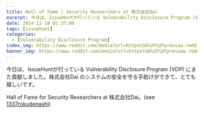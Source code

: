 ```yaml
---
title: Hall of Fame | Security Researchers at 株式会社Dai
excerpt: 今日は、IssueHuntが行っている Vulnerability Disclosure Program (VDP) にまた貢献しました...
date: 2024-12-10 01:37:00
tags: [issuehunt]
categories:
  - [Vulnerability Disclosure Program]
index_img: https://www.reddit.com/media?url=https%3A%2F%2Fpreview.redd.it%2Ffk9o8638own71.jpg%3Fauto%3Dwebp%26s%3D0ae2416fe536a8871900f60b9744f1c1afe61e06
banner_img: https://www.reddit.com/media?url=https%3A%2F%2Fpreview.redd.it%2Ffk9o8638own71.jpg%3Fauto%3Dwebp%26s%3D0ae2416fe536a8871900f60b9744f1c1afe61e06
---
```


今日は、IssueHuntが行っている Vulnerability Disclosure Program (VDP) にまた貢献しました。株式会社Dai のシステムの安全を守る手助けができて、とても嬉しいです。

Hall of Fame for Security Researchers at 株式会社Dai。(see [1337rokudenashi](https://issuehunt.io/programs/2d67e8c4-5e59-4a12-ad05-8dcc52c35917/hof))
